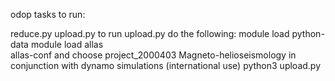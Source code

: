 odop tasks to run: 

reduce.py 
upload.py 
to run upload.py do the following: 
        module load python-data
        module load allas  
        allas-conf and choose project_2000403  Magneto-helioseismology in conjunction with dynamo simulations (international use) 
        python3 upload.py 
